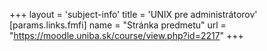 +++
layout = 'subject-info'
title = 'UNIX pre administrátorov'
[params.links.fmfi]
name = "Stránka predmetu"
url = "https://moodle.uniba.sk/course/view.php?id=2217"
+++

